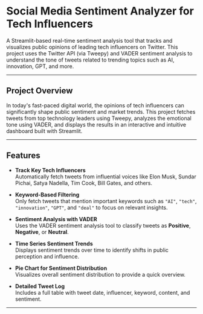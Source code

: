 #  Social Media Sentiment Analyzer for Tech Influencers

A Streamlit-based real-time sentiment analysis tool that tracks and visualizes public opinions of leading tech influencers on Twitter. This project uses the Twitter API (via Tweepy) and VADER sentiment analysis to understand the tone of tweets related to trending topics such as AI, innovation, GPT, and more.

---

##  Project Overview

In today's fast-paced digital world, the opinions of tech influencers can significantly shape public sentiment and market trends. This project fetches tweets from top technology leaders using Tweepy, analyzes the emotional tone using VADER, and displays the results in an interactive and intuitive dashboard built with Streamlit.

---

##  Features

-  **Track Key Tech Influencers**  
  Automatically fetch tweets from influential voices like Elon Musk, Sundar Pichai, Satya Nadella, Tim Cook, Bill Gates, and others.

-  **Keyword-Based Filtering**  
  Only fetch tweets that mention important keywords such as `"AI"`, `"tech"`, `"innovation"`, `"GPT"`, and `"deal"` to focus on relevant insights.

-  **Sentiment Analysis with VADER**  
  Uses the VADER sentiment analysis tool to classify tweets as **Positive**, **Negative**, or **Neutral**.

-  **Time Series Sentiment Trends**  
  Displays sentiment trends over time to identify shifts in public perception and influence.

-  **Pie Chart for Sentiment Distribution**  
  Visualizes overall sentiment distribution to provide a quick overview.

-  **Detailed Tweet Log**  
  Includes a full table with tweet date, influencer, keyword, content, and sentiment.

---

